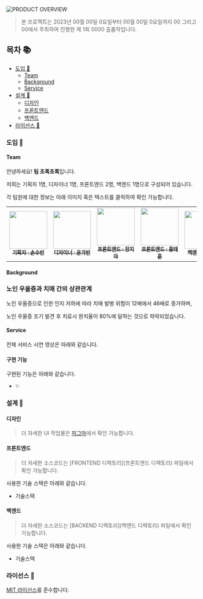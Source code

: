 ![PRODUCT OVERVIEW](https://github.com/pika-2023/.github/assets/90823532/b476ae4b-262d-47ec-aec4-1811d2770ceb)

> 본 프로젝트는 2023년 00월 00일 0요일부터 00월 00일 0요일까지 00 그리고 00에서 주최하여 진행한 제 1회 0000 출품작입니다.

## 목차 :books:

- [도입 :tada: ](#도입-tada)
  - [Team](#Team)
  - [Background](#Background)
  - [Service](#Service)
- [설계 :rocket:](#설계-rocket)
  - [디자인](#디자인)
  - [프론트엔드](#프론트엔드)
  - [백엔드](#백엔드)
- [라이선스 :scroll:](#라이선스-scroll)

### 도입 :tada:

#### Team

안녕하세요! **팀 초록초록**입니다.

저희는 기획자 1명, 디자이너 1명, 프론트엔드 2명, 백엔드 1명으로 구성되어 있습니다.

각 팀원에 대한 정보는 아래 이미지 혹은 텍스트를 클릭하여 확인 가능합니다.

<table>
<tr>
    <td align="center"><a href="깃허브url"><img src="https://avatars.githubusercontent.com/u/71865277?v=4" width="100px;" alt=""/><br /><sub><b>기획자 : 손수빈</b></sub></a></td>
    <td align="center"><a href="깃허브url"><img src="https://avatars.githubusercontent.com/u/71865277?v=4" width="100px;" alt=""/><br /><sub><b>디자이너 : 윤가빈</b></sub></a></td>
    <td align="center"><a href="깃허브url"><img src="https://avatars.githubusercontent.com/u/71865277?v=4" width="100px;" alt=""/><br /><sub><b>프론트엔드 : 장지아</b></sub></a></td>
    <td align="center"><a href="깃허브url"><img src="https://avatars.githubusercontent.com/u/71865277?v=4" width="100px;" alt=""/><br /><sub><b>프론트엔드 : 홍태훈</b></sub></a></td>
    <td align="center"><a href="깃허브url"><img src="https://avatars.githubusercontent.com/u/71865277?v=4" width="100px;" alt=""/><br /><sub><b>백엔드 : 이현진</b></sub></a></td>

</tr>
</table>

#### Background

### 노인 우울증과 치매 간의 상관관계

노인 우울증으로 인한 인지 저하에 따라 치매 발병 위험이 12배에서 46배로 증가하며,

노인 우울증 조기 발견 후 치료시 완치율이 80%에 달하는 것으로 파악되었습니다.


#### Service



전체 서비스 시연 영상은 아래와 같습니다.



#### 구현 기능

구현된 기능은 아래와 같습니다.

- :sparkles: 

### 설계 :rocket:

#### 디자인

> 더 자세한 UI 작업물은 [피그마](피그마url)에서 확인 가능합니다.




#### 프론트엔드

> 더 자세한 소스코드는 [FRONTEND 디렉토리](프론트엔드 디렉토리) 파일에서 확인 가능합니다.

사용한 기술 스택은 아래와 같습니다.

- 기술스택

#### 백엔드

> 더 자세한 소스코드는 [BACKEND 디렉토리](백엔드 디렉토리) 파일에서 확인 가능합니다.

사용한 기술 스택은 아래와 같습니다.

- 기술스택

### 라이선스 :scroll:

[MIT 라이선스](./LICENSE)를 준수합니다.
